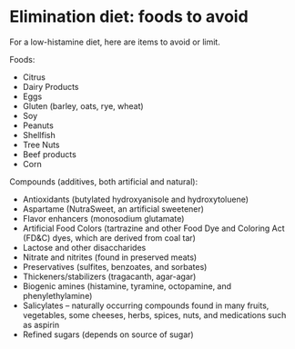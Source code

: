 # Elimination diet: foods to avoid

For a low-histamine diet, here are items to avoid or limit.

Foods:

* Citrus
* Dairy Products
* Eggs
* Gluten (barley, oats, rye, wheat)
* Soy
* Peanuts
* Shellfish
* Tree Nuts
* Beef products
* Corn

Compounds (additives, both artificial and natural):

* Antioxidants (butylated hydroxyanisole and hydroxytoluene)
* Aspartame (NutraSweet, an artificial sweetener)
* Flavor enhancers (monosodium glutamate)
* Artificial Food Colors (tartrazine and other Food Dye and Coloring Act (FD&C) dyes, which are derived from coal tar)
* Lactose and other disaccharides
* Nitrate and nitrites (found in preserved meats)
* Preservatives (sulfites, benzoates, and sorbates)
* Thickeners/stabilizers (tragacanth, agar-agar)
* Biogenic amines (histamine, tyramine, octopamine, and phenylethylamine)
* Salicylates – naturally occurring compounds found in many fruits, vegetables, some cheeses, herbs, spices, nuts, and medications such as aspirin
* Refined sugars (depends on source of sugar)
